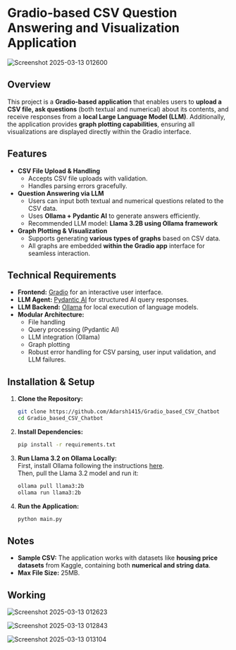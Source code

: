 # Gradio-based CSV Question Answering and Visualization Application  
![Screenshot 2025-03-13 012600](https://github.com/user-attachments/assets/a0023c13-708a-4860-af89-db43486d6e6e)  

## Overview  
This project is a **Gradio-based application** that enables users to **upload a CSV file, ask questions** (both textual and numerical) about its contents, and receive responses from a **local Large Language Model (LLM)**. Additionally, the application provides **graph plotting capabilities**, ensuring all visualizations are displayed directly within the Gradio interface.  

## Features  
- **CSV File Upload & Handling**  
  - Accepts CSV file uploads with validation.  
  - Handles parsing errors gracefully.  
- **Question Answering via LLM**  
  - Users can input both textual and numerical questions related to the CSV data.  
  - Uses **Ollama + Pydantic AI** to generate answers efficiently.  
  - Recommended LLM model: **Llama 3.2B using Ollama framework**  
- **Graph Plotting & Visualization**  
  - Supports generating **various types of graphs** based on CSV data.  
  - All graphs are embedded **within the Gradio app** interface for seamless interaction.  

## Technical Requirements  
- **Frontend:** [Gradio](https://www.gradio.app/) for an interactive user interface.  
- **LLM Agent:** [Pydantic AI](https://docs.pydantic.dev/latest/) for structured AI query responses.  
- **LLM Backend:** [Ollama](https://ollama.com/) for local execution of language models.  
- **Modular Architecture:**  
  - File handling  
  - Query processing (Pydantic AI)  
  - LLM integration (Ollama)  
  - Graph plotting  
  - Robust error handling for CSV parsing, user input validation, and LLM failures.  

## Installation & Setup  
1. **Clone the Repository:**  
   ```sh
   git clone https://github.com/Adarsh1415/Gradio_based_CSV_Chatbot
   cd Gradio_based_CSV_Chatbot
   ```  
2. **Install Dependencies:**  
   ```sh
   pip install -r requirements.txt
   ```  
3. **Run Llama 3.2 on Ollama Locally:**  
   First, install Ollama following the instructions [here](https://ollama.com/).  
   Then, pull the Llama 3.2 model and run it:  
   ```sh
   ollama pull llama3:2b
   ollama run llama3:2b
   ```  
4. **Run the Application:**  
   ```sh
   python main.py
   ```  

## Notes  
- **Sample CSV:** The application works with datasets like **housing price datasets** from Kaggle, containing both **numerical and string data**.  
- **Max File Size:** 25MB.  

## Working  
![Screenshot 2025-03-13 012623](https://github.com/user-attachments/assets/e0df116f-dfc9-4f90-b0eb-eccf9d2793b3)  

![Screenshot 2025-03-13 012843](https://github.com/user-attachments/assets/f3336660-4bdb-4fbf-a89a-2193923821e1)  

![Screenshot 2025-03-13 013104](https://github.com/user-attachments/assets/d33780b7-20df-42aa-83a3-7dc8f46af355)


